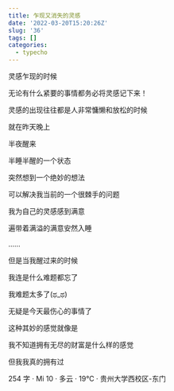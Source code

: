 ```yaml
---
title: 乍现又消失的灵感
date: '2022-03-20T15:20:26Z'
slug: '36'
tags: []
categories:
  - typecho
---
```

灵感乍现的时候

无论有什么紧要的事情都务必将灵感记下来！

灵感的出现往往都是人非常慵懒和放松的时候

就在昨天晚上

半夜醒来

半睡半醒的一个状态

突然想到一个绝妙的想法

可以解决我当前的一个很棘手的问题

我为自己的灵感感到满意

遍带着满溢的满意安然入睡

……

但是当我醒过来的时候

我连是什么难题都忘了

我难题太多了(ಥ_ಥ)

无疑是今天最伤心的事情了

这种其妙的感觉就像是

我不知道拥有无尽的财富是什么样的感觉

但我我真的拥有过

254 字 · Mi 10 · 多云 · 19℃ · 贵州大学西校区-东门

